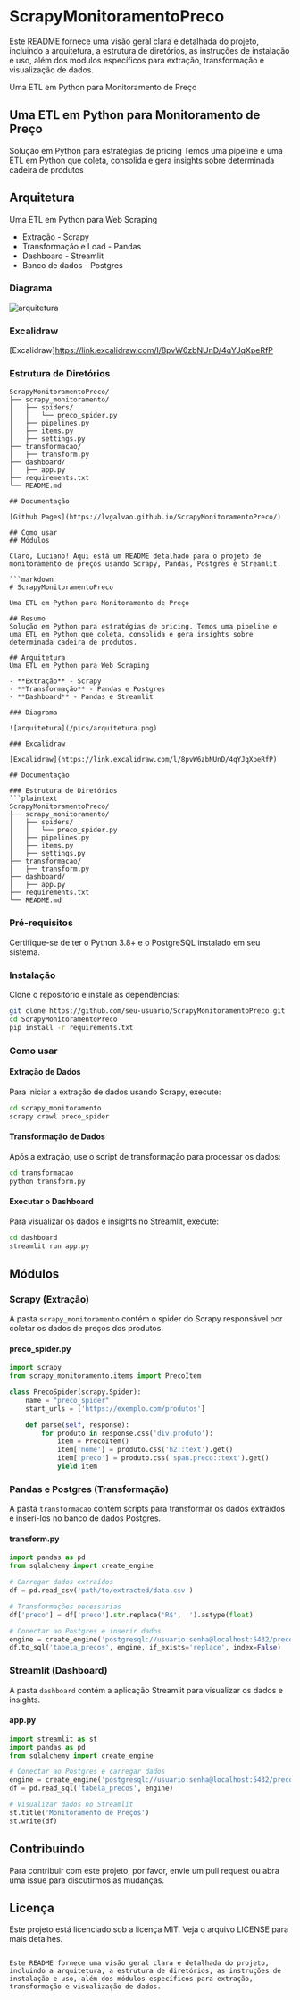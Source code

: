 # ScrapyMonitoramentoPreco

Este README fornece uma visão geral clara e detalhada do projeto, incluindo a arquitetura, a estrutura de diretórios, as instruções de instalação e uso, além dos módulos específicos para extração, transformação e visualização de dados.

Uma ETL em Python para Monitoramento de Preço

## Uma ETL em Python para Monitoramento de Preço

Solução em Python para estratégias de pricing
Temos uma pipeline e uma ETL em Python que coleta, consolida e gera insights
sobre determinada cadeira de produtos

## Arquitetura
Uma ETL em Python para Web Scraping

- Extração - Scrapy
- Transformação e Load - Pandas
- Dashboard - Streamlit
- Banco de dados - Postgres

### Diagrama

![arquitetura](/pics/arquitetura.png)

### Excalidraw

[Excalidraw]https://link.excalidraw.com/l/8pvW6zbNUnD/4qYJqXpeRfP

### Estrutura de Diretórios
```plaintext
ScrapyMonitoramentoPreco/
├── scrapy_monitoramento/
│   ├── spiders/
│   │   └── preco_spider.py
│   ├── pipelines.py
│   ├── items.py
│   ├── settings.py
├── transformacao/
│   ├── transform.py
├── dashboard/
│   ├── app.py
├── requirements.txt
└── README.md

## Documentação

[Github Pages](https://lvgalvao.github.io/ScrapyMonitoramentoPreco/)

## Como usar
## Módulos

Claro, Luciano! Aqui está um README detalhado para o projeto de monitoramento de preços usando Scrapy, Pandas, Postgres e Streamlit.

```markdown
# ScrapyMonitoramentoPreco

Uma ETL em Python para Monitoramento de Preço

## Resumo
Solução em Python para estratégias de pricing. Temos uma pipeline e uma ETL em Python que coleta, consolida e gera insights sobre determinada cadeira de produtos.

## Arquitetura
Uma ETL em Python para Web Scraping

- **Extração** - Scrapy
- **Transformação** - Pandas e Postgres
- **Dashboard** - Pandas e Streamlit

### Diagrama

![arquitetura](/pics/arquitetura.png)

### Excalidraw

[Excalidraw](https://link.excalidraw.com/l/8pvW6zbNUnD/4qYJqXpeRfP)

## Documentação

### Estrutura de Diretórios
```plaintext
ScrapyMonitoramentoPreco/
├── scrapy_monitoramento/
│   ├── spiders/
│   │   └── preco_spider.py
│   ├── pipelines.py
│   ├── items.py
│   ├── settings.py
├── transformacao/
│   ├── transform.py
├── dashboard/
│   ├── app.py
├── requirements.txt
└── README.md
```

### Pré-requisitos
Certifique-se de ter o Python 3.8+ e o PostgreSQL instalado em seu sistema.

### Instalação
Clone o repositório e instale as dependências:
```bash
git clone https://github.com/seu-usuario/ScrapyMonitoramentoPreco.git
cd ScrapyMonitoramentoPreco
pip install -r requirements.txt
```

### Como usar

#### Extração de Dados
Para iniciar a extração de dados usando Scrapy, execute:
```bash
cd scrapy_monitoramento
scrapy crawl preco_spider
```

#### Transformação de Dados
Após a extração, use o script de transformação para processar os dados:
```bash
cd transformacao
python transform.py
```

#### Executar o Dashboard
Para visualizar os dados e insights no Streamlit, execute:
```bash
cd dashboard
streamlit run app.py
```

## Módulos

### Scrapy (Extração)
A pasta `scrapy_monitoramento` contém o spider do Scrapy responsável por coletar os dados de preços dos produtos.

#### preco_spider.py
```python
import scrapy
from scrapy_monitoramento.items import PrecoItem

class PrecoSpider(scrapy.Spider):
    name = "preco_spider"
    start_urls = ['https://exemplo.com/produtos']

    def parse(self, response):
        for produto in response.css('div.produto'):
            item = PrecoItem()
            item['nome'] = produto.css('h2::text').get()
            item['preco'] = produto.css('span.preco::text').get()
            yield item
```

### Pandas e Postgres (Transformação)
A pasta `transformacao` contém scripts para transformar os dados extraídos e inseri-los no banco de dados Postgres.

#### transform.py
```python
import pandas as pd
from sqlalchemy import create_engine

# Carregar dados extraídos
df = pd.read_csv('path/to/extracted/data.csv')

# Transformações necessárias
df['preco'] = df['preco'].str.replace('R$', '').astype(float)

# Conectar ao Postgres e inserir dados
engine = create_engine('postgresql://usuario:senha@localhost:5432/precos')
df.to_sql('tabela_precos', engine, if_exists='replace', index=False)
```

### Streamlit (Dashboard)
A pasta `dashboard` contém a aplicação Streamlit para visualizar os dados e insights.

#### app.py
```python
import streamlit as st
import pandas as pd
from sqlalchemy import create_engine

# Conectar ao Postgres e carregar dados
engine = create_engine('postgresql://usuario:senha@localhost:5432/precos')
df = pd.read_sql('tabela_precos', engine)

# Visualizar dados no Streamlit
st.title('Monitoramento de Preços')
st.write(df)
```

## Contribuindo
Para contribuir com este projeto, por favor, envie um pull request ou abra uma issue para discutirmos as mudanças.

## Licença
Este projeto está licenciado sob a licença MIT. Veja o arquivo LICENSE para mais detalhes.
```

Este README fornece uma visão geral clara e detalhada do projeto, incluindo a arquitetura, a estrutura de diretórios, as instruções de instalação e uso, além dos módulos específicos para extração, transformação e visualização de dados.